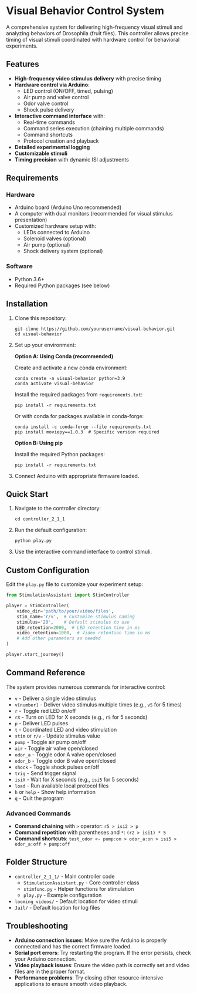 # Visual Behavior Control System

A comprehensive system for delivering high-frequency visual stimuli and analyzing behaviors of Drosophila (fruit flies). This controller allows precise timing of visual stimuli coordinated with hardware control for behavioral experiments.

## Features

- **High-frequency video stimulus delivery** with precise timing
- **Hardware control via Arduino**:
  - LED control (ON/OFF, timed, pulsing)
  - Air pump and valve control
  - Odor valve control
  - Shock pulse delivery
- **Interactive command interface** with:
  - Real-time commands
  - Command series execution (chaining multiple commands)
  - Command shortcuts
  - Protocol creation and playback
- **Detailed experimental logging**
- **Customizable stimuli**
- **Timing precision** with dynamic ISI adjustments

## Requirements

### Hardware
- Arduino board (Arduino Uno recommended)
- A computer with dual monitors (recommended for visual stimulus presentation)
- Customized hardware setup with:
  - LEDs connected to Arduino
  - Solenoid valves (optional)
  - Air pump (optional) 
  - Shock delivery system (optional)

### Software
- Python 3.6+
- Required Python packages (see below)

## Installation

1. Clone this repository:
   ```
   git clone https://github.com/yourusername/visual-behavior.git
   cd visual-behavior
   ```

2. Set up your environment:

   **Option A: Using Conda (recommended)**
   
   Create and activate a new conda environment:
   ```
   conda create -n visual-behavior python=3.9
   conda activate visual-behavior
   ```
   
   Install the required packages from `requirements.txt`:
   ```
   pip install -r requirements.txt
   ```
   
   Or with conda for packages available in conda-forge:
   ```
   conda install -c conda-forge --file requirements.txt
   pip install moviepy==1.0.3  # Specific version required
   ```

   **Option B: Using pip**
   
   Install the required Python packages:
   ```
   pip install -r requirements.txt
   ```

3. Connect Arduino with appropriate firmware loaded.

## Quick Start

1. Navigate to the controller directory:
   ```
   cd controller_2_1_1
   ```

2. Run the default configuration:
   ```
   python play.py
   ```

3. Use the interactive command interface to control stimuli.

## Custom Configuration

Edit the `play.py` file to customize your experiment setup:

```python
from StimulationAssistant import StimController

player = StimController(
    video_dir='path/to/your/video/files',
    stim_name='r/v',  # Customize stimulus naming
    stimulus='20',    # Default stimulus to use
    LED_retention=2000,  # LED retention time in ms
    video_retention=1000,  # Video retention time in ms
    # Add other parameters as needed
)

player.start_journey()
```

## Command Reference

The system provides numerous commands for interactive control:

- `v` - Deliver a single video stimulus
- `v[number]` - Deliver video stimulus multiple times (e.g., `v5` for 5 times)
- `r` - Toggle red LED on/off
- `rX` - Turn on LED for X seconds (e.g., `r5` for 5 seconds)
- `p` - Deliver LED pulses
- `t` - Coordinated LED and video stimulation
- `stim` or `r/v` - Update stimulus value
- `pump` - Toggle air pump on/off
- `air` - Toggle air valve open/closed
- `odor_a` - Toggle odor A valve open/closed
- `odor_b` - Toggle odor B valve open/closed
- `shock` - Toggle shock pulses on/off
- `trig` - Send trigger signal
- `isiX` - Wait for X seconds (e.g., `isi5` for 5 seconds)
- `load` - Run available local protocol files
- `h` or `help` - Show help information
- `q` - Quit the program

### Advanced Commands

- **Command chaining** with `>` operator: `r5 > isi2 > p`
- **Command repetition** with parentheses and `*`: `(r2 > isi1) * 5`
- **Command shortcuts**: `test_odor <- pump:on > odor_a:on > isi5 > odor_a:off > pump:off`

## Folder Structure

- `controller_2_1_1/` - Main controller code
  - `StimulationAssistant.py` - Core controller class
  - `stimfunc.py` - Helper functions for stimulation
  - `play.py` - Example configuration
- `looming_videos/` - Default location for video stimuli
- `Jail/` - Default location for log files

## Troubleshooting

- **Arduino connection issues**: Make sure the Arduino is properly connected and has the correct firmware loaded.
- **Serial port errors**: Try restarting the program. If the error persists, check your Arduino connection.
- **Video playback issues**: Ensure the video path is correctly set and video files are in the proper format.
- **Performance problems**: Try closing other resource-intensive applications to ensure smooth video playback.
